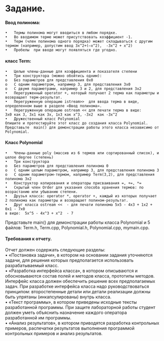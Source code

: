 # Задание.
#### Ввод полинома: <br>
    •	Термы полинома могут вводиться в любом порядке. 
    •	Во вводимом терме может присутствовать коэффициент -1. 
    •	Терм (член полинома одного порядка) может складываться с другим  термом (например, допустим ввод 3x^2+(–x^2),  -3x^2 + x^2) 
    •	Пробелы  при вводе могут появляться где угодно. 
#### класс Term: <br>
    •	Целые члены-данные для коэффициента и показателя степени 
    •	Три конструктора (можно обойтись одним):
    o	Без параметров для представления 0x0 
    o	С одним параметром, например 3, для представления 3x0 
    o	С двумя параметрами, например 3 и 2, для представления 3x2 
    •	Перегруженный operator +, который получает 2 терма как параметры и возвращает терм-результат. 
    •	Перегруженную операцию istream>>  для ввода терма в виде, определенном выше в разделе «Ввод полинома».
    •	Перегруженную операцию ostream << для печати терма в виде:
    3x0 как 3, 3x1 как 3x, 1x3 как x^3, -3x2  как -3x^2 
    •	Дружественный класс Polynomial 
    Опишите и протестируйте этот класс до создания класса Polynomial. Представьте  main() для демонстрации работы этого класса независимо от Polynomial. 

#### Класс Polynomial <br>
    •	Члены-данные poly (массив из 6 термов или сортированный список), и целое degree (степень) 
    •	Три конструктора 
    o	Без параметров для представления полинома 0 
    o	С одним целым параметром, например 3, для представления полинома 3 
    o	С одним параметром-термом, например Term(3,2), для представления  полинома 3x2
    •	Конструктор копирования и операторы присваивания =, +=, *= 
    •	Скрытый член Order для указания способа хранения термов: по возрастанию или убыванию степени. 
    •	Друзья класса: operator *, operator +, каждый из которых получает 2 полинома как параметры и возвращает полином-результат. 
    •	Друг класса ostream <<  - для печати полинома 5x5 - 4x3 + 1x2 + 0x1 - 7x0 
    в виде:  5x^5 - 4x^3 + x^2  - 7 

Представьте main() для демонстрации работы класса Polynomial и 5 файлов: Term.h, Term.cpp, Polynomial.h, Polynomial.cpp, mymain.cpp.<br>
#### Требования к отчету. 
Отчет должен содержать следующие разделы: <br>
    •	«Постановка задачи», в котором на основании задания уточняются задачи, для решения которых предполагается использовать разрабатываемый класс.<br>
    •	«Разработка интерфейса класса», в котором описываются и обосновываются состав полей и методов класса,  прототипы методов. Интерфейс класса должен обеспечить решение всех предполагаемых задач. При разработке интерфейса класса надо руководствоваться  принципом: второстепенные детали или детали реализации должны быть упрятаны (инкапсулированы) внутрь класса.<br>
    •	 «Текст программы», в котором приведены исходные тексты разработанной программы. При защите лабораторной работы студент должен уметь объяснить назначение каждого оператора разработанной им программы.<br>
    •	«Анализ результатов», в котором приводятся разработка контрольных примеров, распечатки результатов выполнения программой контрольных примеров и анализ результатов.

